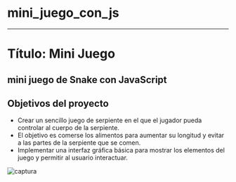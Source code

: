# mini_juego_con_js
---
# Título: Mini Juego
mini juego de Snake con JavaScript
----
## Objetivos del proyecto
- Crear un sencillo juego de serpiente en el que el jugador pueda controlar al cuerpo de la serpiente.
- El objetivo es comerse los alimentos para aumentar su longitud y evitar a las partes de la serpiente que se comen.
- Implementar una interfaz gráfica básica para mostrar los elementos del juego y permitir al usuario interactuar.


![captura]([dire](https://github.com/eliasescalante/mini_juego_con_js/blob/main/img/Capture.JPG))

